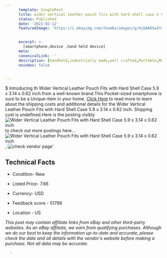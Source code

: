 ```yaml
---
      template: SinglePost
      title: wider vertical leather pouch fits with hard shell case 5 9 x 3 14 x 0 62 inch
      status: Published
      date: '2023-02-12'
      featuredImage: 'https://i.ebayimg.com/thumbs/images/g/4jUAAOSwIYdefCeu/s-l225.jpg'
       

      excerpt: >-
        [smartphone,device ,hand held device]
      meta:
      canonicalLink: ''
      description: [handheld,industrially made,well crafted,Portable,Mobile,Compact,Convenient,Lightweight,Maneuverable,Man-portable,Miniature,Carriable,Hand-held,Light,Holdable,Transportable,Mobile device,Pocket-sized,On-the-go,Wireless,Cordless,Compact size,Convenient size, smartphone,device ,hand held device]
      noindex: false
      

---
```

$
      Introducing th Wider Vertical Leather Pouch Fits with Hard Shell Case 5.9 x 3.14 x 0.62 inch from a well-known brand.This Pocket-sized smartphone is sure to be a Unique-item in your home. [Click Here](https://www.ebay.com/itm/383479000233?hash=item5949212ca9%3Ag%3A4jUAAOSwIYdefCeu&mkevt=1&mkcid=1&mkrid=711-53200-19255-0&campid=%253CePNCampaignId%253E&customid=%253CreferenceId%253E&toolid=10049) to read more to learn about the shipping costs and additional details for the Wider Vertical Leather Pouch Fits with Hard Shell Case 5.9 x 3.14 x 0.62 inch. Shipping cost is undefined.Here is the posting visibly ![Wider Vertical Leather Pouch Fits with Hard Shell Case 5.9 x 3.14 x 0.62 inch](https://i.ebayimg.com/thumbs/images/g/4jUAAOSwIYdefCeu/s-l225.jpg) to check out more postings here... ![Wider Vertical Leather Pouch Fits with Hard Shell Case 5.9 x 3.14 x 0.62 inch](https://i.ebayimg.com/images/g/4jUAAOSwIYdefCeu/s-l1200.jpg), ![check vendor page](https://origin-galleryplus.ebayimg.com/ws/web/383479000233_2_0_1/225x225.jpg,https://origin-galleryplus.ebayimg.com/ws/web/383479000233_3_0_1/225x225.jpg,https://origin-galleryplus.ebayimg.com/ws/web/383479000233_4_0_1/225x225.jpg)'

      

 ## Technical Facts 



     
      

 - Condition- New 


      

 - Listed Price- 7.66 


      

 - Currency- USD 


      

 - Feedback score - 51799 


      

 - Location - US 


      
      

 *_This post may contain affiliate links from eBay and other third-party websites. As an eBay affiliate, we earn from qualifying purchases. Although we do our best to keep the information up-to-date and accurate, please check the date and all details with the vendor's website before making a purchase. Not all data may be accurate._*




      -
